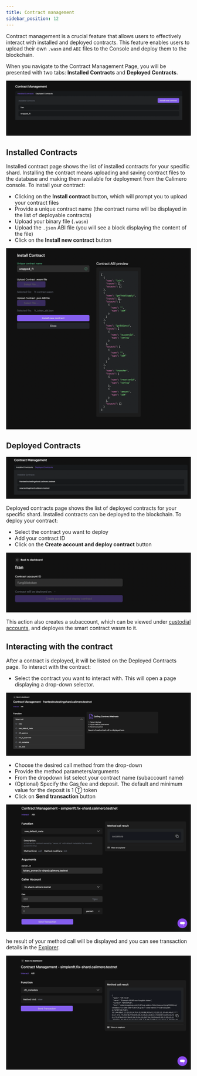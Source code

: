 ```yaml
---
title: Contract management
sidebar_position: 12
---
```


Contract management is a crucial feature that allows users to effectively interact with installed and deployed contracts. This feature enables users to upload their own `.wasm` and `ABI` files to the Console and deploy them to the blockchain.

When you navigate to the Contract Management Page, you will be presented with two tabs: **Installed Contracts** and **Deployed Contracts**.

![](../../static/img/contract_management.png)


## Installed Contracts

Installed contract page shows the list of installed contracts for your specific shard. Installing the contract means uploading and saving contract files to the database and making them available for deployment from the Calimero console. To install your contract:

- Clicking on the **Install contract** button, which will prompt you to upload your contract files
- Provide a unique contract name (the contract name will be displayed in the list of deployable contracts)
- Upload your binary file (`.wasm`)
- Upload the `.json` ABI file (you will see a block displaying the content of the file)
- Click on the **Install new contract** button

![](../../static/img/install_contract.png)

## Deployed Contracts

![](../../static/img/deployed_contract-page.png)

Deployed contracts page shows the list of deployed contracts for your specific shard. Installed contracts can be deployed to the blockchain. To deploy your contract:

- Select the contract you want to deploy
- Add your contract ID
- Click on the **Create account and deploy contract** button

![](../../static/img/deployed-contract.png)

This action also creates a subaccount, which can be viewed under [custodial accounts](/docs/getting_started/custodial.md), and deployes the smart contract wasm to it.

## Interacting with the contract

After a contract is deployed, it will be listed on the Deployed Contracts page. To interact with the contract:

- Select the contract you want to interact with. This will open a page displaying a drop-down selector.

![](../../static/img/interact-contract.png)

- Choose the desired call method from the drop-down
- Provide the method parameters/arguments
- From the dropdown list select your contract name (subaccount name)
- (Optional) Specify the Gas fee and deposit. The default and minimum value for the deposit is 1 Ⓣ token
- Click on **Send transaction** button

![](../../static/img/filled-contract.png)

he result of your method call will be displayed and you can see transaction details in the [Explorer](https://app.calimero.network/explorer/dashboard).

![](../../static/img/method-result-contract.png)
